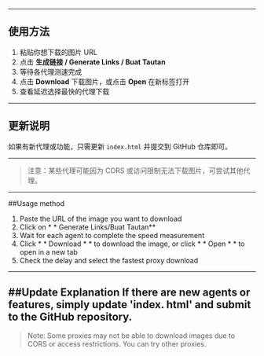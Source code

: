 
---

## 使用方法

1. 粘贴你想下载的图片 URL  
2. 点击 **生成链接 / Generate Links / Buat Tautan**  
3. 等待各代理测速完成  
4. 点击 **Download** 下载图片，或点击 **Open** 在新标签打开  
5. 查看延迟选择最快的代理下载

---

## 更新说明

如果有新代理或功能，只需更新 `index.html` 并提交到 GitHub 仓库即可。

---

> 注意：某些代理可能因为 CORS 或访问限制无法下载图片，可尝试其他代理。
---
##Usage method
1. Paste the URL of the image you want to download
2. Click on * * Generate Links/Buat Tautan**
3. Wait for each agent to complete the speed measurement
4. Click * * Download * * to download the image, or click * * Open * * to open in a new tab
5. Check the delay and select the fastest proxy download
---
##Update Explanation
If there are new agents or features, simply update 'index. html' and submit to the GitHub repository.
---
>Note: Some proxies may not be able to download images due to CORS or access restrictions. You can try other proxies.
